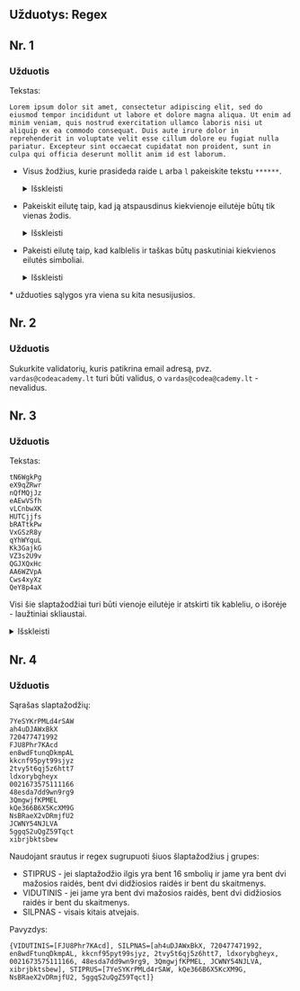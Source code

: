
## Užduotys: Regex

## Nr. 1

### Užduotis

Tekstas:

```
Lorem ipsum dolor sit amet, consectetur adipiscing elit, sed do eiusmod tempor incididunt ut labore et dolore magna aliqua. Ut enim ad minim veniam, quis nostrud exercitation ullamco laboris nisi ut aliquip ex ea commodo consequat. Duis aute irure dolor in reprehenderit in voluptate velit esse cillum dolore eu fugiat nulla pariatur. Excepteur sint occaecat cupidatat non proident, sunt in culpa qui officia deserunt mollit anim id est laborum.
```

- Visus žodžius, kurie prasideda raide `L` arba `l` pakeiskite tekstu `******`.
    <details><summary>Išskleisti</summary>
    <p>

    ```
    ****** ipsum dolor sit amet, consectetur adipiscing elit, sed do eiusmod tempor incididunt ut ****** et dolore magna aliqua. Ut enim ad minim veniam, quis nostrud exercitation ullamco ****** nisi ut aliquip ex ea commodo consequat. Duis aute irure dolor in reprehenderit in voluptate velit esse cillum dolore eu fugiat nulla pariatur. Excepteur sint occaecat cupidatat non proident, sunt in culpa qui officia deserunt mollit anim id est ******.
    ```

    </p>
    </details>
- Pakeiskit eilutę taip, kad ją atspausdinus kiekvienoje eilutėje būtų tik vienas žodis.
    <details><summary>Išskleisti</summary>
    <p>

    ```
    Lorem
    ipsum
    dolor
    sit
    amet,
    consectetur
    adipiscing
    elit,
    sed
    do
    eiusmod
    tempor
    incididunt
    ut
    labore
    et
    dolore
    magna
    aliqua.
    Ut
    enim
    ad
    minim
    veniam,
    quis
    nostrud
    exercitation
    ullamco
    laboris
    nisi
    ut
    aliquip
    ex
    ea
    commodo
    consequat.
    Duis
    aute
    irure
    dolor
    in
    reprehenderit
    in
    voluptate
    velit
    esse
    cillum
    dolore
    eu
    fugiat
    nulla
    pariatur.
    Excepteur
    sint
    occaecat
    cupidatat
    non
    proident,
    sunt
    in
    culpa
    qui
    officia
    deserunt
    mollit
    anim
    id
    est
    laborum.
    ```

    </p>
    </details>

- Pakeisti eilutę taip, kad kalblelis ir taškas būtų paskutiniai kiekvienos eilutės simboliai.

    <details><summary>Išskleisti</summary>
    <p>

    ```
    Lorem ipsum dolor sit amet,
    consectetur adipiscing elit,
    sed do eiusmod tempor incididunt ut labore et dolore magna aliqua.
    Ut enim ad minim veniam,
    quis nostrud exercitation ullamco laboris nisi ut aliquip ex ea commodo consequat.
    Duis aute irure dolor in reprehenderit in voluptate velit esse cillum dolore eu fugiat nulla pariatur.
    Excepteur sint occaecat cupidatat non proident,
    sunt in culpa qui officia deserunt mollit anim id est laborum.
    ```

    </p>
    </details>

\* užduoties sąlygos yra viena su kita nesusijusios.

## Nr. 2

### Užduotis

Sukurkite validatorių, kuris patikrina email adresą, pvz. `vardas@codeacademy.lt` turi būti validus, o `vardas@codea@cademy.lt` - nevalidus.

## Nr. 3

### Užduotis

Tekstas:
```
tN6WgkPg
eX9qZRwr
nQfMQjJz
eAEwVSfh
vLCnbwXK
HUTCjjfs
bRATtkPw
VxGSzR8y
qYhWYquL
Kk3GajkG
VZ3s2U9v
QGJXQxHc
AA6WZVpA
Cws4xyXz
QeY8p4aX
```

Visi šie slaptažodžiai turi būti vienoje eilutėje ir atskirti tik kableliu, o išorėje - laužtiniai skliaustai.

<details><summary>Išskleisti</summary>
<p>

```
[tN6WgkPg,eX9qZRwr,nQfMQjJz,eAEwVSfh,vLCnbwXK,HUTCjjfs,bRATtkPw,VxGSzR8y,qYhWYquL,Kk3GajkG,VZ3s2U9v,QGJXQxHc,AA6WZVpA,Cws4xyXz,QeY8p4aX]
```

</p>
</details>

## Nr. 4

### Užduotis

Sąrašas slaptažodžių:
```
7YeSYKrPMLd4rSAW
ah4uDJAWxBkX
720477471992
FJU8Phr7KAcd
en8wdFtunqDkmpAL
kkcnf95pyt99sjyz
2tvy5t6qj5z6htt7
ldxorybgheyx
0021673575111166
48esda7dd9wn9rg9
3QmgwjfKPMEL
kQe366B6X5KcXM9G
NsBRaeX2vDRmjfU2
JCWNY54NJLVA
5ggqS2uQgZ59Tqct
xibrjbktsbew
```

Naudojant srautus ir regex sugrupuoti šiuos šlaptažodžius į grupes:
- STIPRUS - jei slaptažodžio ilgis yra bent 16 smbolių ir jame yra bent dvi mažosios raidės, bent dvi didžiosios raidės ir bent du skaitmenys.
- VIDUTINIS - jei jame yra bent dvi mažosios raidės, bent dvi didžiosios raidės ir bent du skaitmenys.
- SILPNAS - visais kitais atvejais.

Pavyzdys:
```
{VIDUTINIS=[FJU8Phr7KAcd], SILPNAS=[ah4uDJAWxBkX, 720477471992, en8wdFtunqDkmpAL, kkcnf95pyt99sjyz, 2tvy5t6qj5z6htt7, ldxorybgheyx, 0021673575111166, 48esda7dd9wn9rg9, 3QmgwjfKPMEL, JCWNY54NJLVA, xibrjbktsbew], STIPRUS=[7YeSYKrPMLd4rSAW, kQe366B6X5KcXM9G, NsBRaeX2vDRmjfU2, 5ggqS2uQgZ59Tqct]}
```

